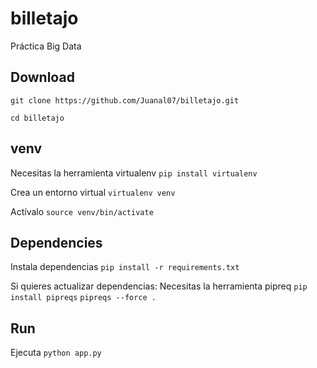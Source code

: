 # billetajo

Práctica Big Data

## Download

`git clone https://github.com/Juanal07/billetajo.git`

`cd billetajo`

## venv

Necesitas la herramienta virtualenv `pip install virtualenv`

Crea un entorno virtual `virtualenv venv`

Actívalo `source venv/bin/activate`

## Dependencies

Instala dependencias `pip install -r requirements.txt`

Si quieres actualizar dependencias:
Necesitas la herramienta pipreq `pip install pipreqs`
`pipreqs --force .`

## Run

Ejecuta `python app.py`
